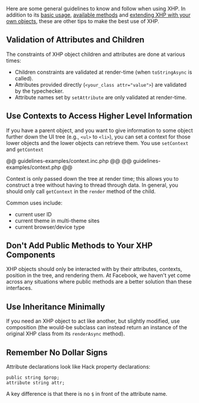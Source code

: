 Here are some general guidelines to know and follow when using XHP. In addition to its [basic usage](basic-usage.md),
[available methods](methods.md) and [extending XHP with your own objects](extending.md), these are other tips to make the best use of XHP.

## Validation of Attributes and Children

The constraints of XHP object children and attributes are done at various times:
* Children constraints are validated at render-time (when `toStringAsync` is called).
* Attributes provided directly (`<your_class attr="value">`) are validated by
  the typechecker.
* Attribute names set by `setAttribute` are only validated at render-time.

## Use Contexts to Access Higher Level Information

If you have a parent object, and you want to give information to some object further down the UI tree (e.g., `<ul>` to `<li>`), you
can set a context for those lower objects and the lower objects can retrieve them. You use `setContext` and `getContext`

@@ guidelines-examples/context.inc.php @@
@@ guidelines-examples/context.php @@

Context is only passed down the tree at render time; this allows you to construct a tree without having to thread through data. In
general, you should only call `getContext` in the `render` method of the child.

Common uses include:
 - current user ID
 - current theme in multi-theme sites
 - current browser/device type

## Don't Add Public Methods to Your XHP Components

XHP objects should only be interacted with by their attributes, contexts, position in the tree, and rendering them. At Facebook,
we haven't yet come across any situations where public methods are a better solution than these interfaces.

## Use Inheritance Minimally

If you need an XHP object to act like another, but slightly modified, use
composition (the would-be subclass can instead return an instance of the
original XHP class from its `renderAsync` method).

## Remember No Dollar Signs

Attribute declarations look like Hack property declarations:

```Hack
public string $prop;
attribute string attr;
```

A key difference is that there is no `$` in front of the attribute name.
